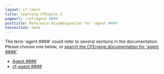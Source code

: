 ```yaml
---
layout: cf-learn
title: Learning CFEngine 3
pageurl: /ref/agent ####
posttitle: Reference disambiguation for 'agent ####'
navsection: none
---
```


The term 'agent ####' could refer to several sections in the documentation. Please choose one below, or
[search the CFEngine documentation for 'agent ####'](http://cfengine.com/docs/latest/search.html?q=agent+####).

- [Agent \#\#\#\#](http://cfengine.com/docs/latest/guide-glossary.html#agent-####)
- [cf-agent \#\#\#\#](http://cfengine.com/docs/latest/guide-introduction.html#cf-agent-####)
